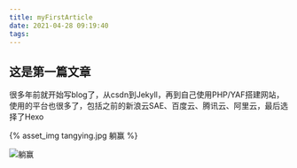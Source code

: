 ```yaml
---
title: myFirstArticle
date: 2021-04-28 09:19:40
tags:
---
```

## 这是第一篇文章

很多年前就开始写blog了，从csdn到Jekyll，再到自己使用PHP/YAF搭建网站，使用的平台也很多了，包括之前的新浪云SAE、百度云、腾讯云、阿里云，最后选择了Hexo

{% asset_img tangying.jpg 躺赢 %}

![躺赢](tangying.jpg)

